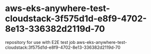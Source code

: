 # aws-eks-anywhere-test-cloudstack-3f575d1d-e8f9-4702-8e13-336382d2119d-70
repository for use with E2E test job aws-eks-anywhere-test-cloudstack:3f575d1d-e8f9-4702-8e13-336382d2119d-70

